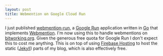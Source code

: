 ```yaml
---
layout: post
title: Webmention on Google Cloud Run
---
```



I just published
[webmention-run,](https://github.com/jcgregorio/webmention-run) a [Google
Run](https://cloud.google.com/run/docs/) application written in
[Go](https://golang.org) that implements
[Webmention](https://indieweb.org/Webmention). I'm now using this to handle
webmentions on [bitworking.org](http://bitworking.org). Given the generous free
quota for Google Run I don't expect this to cost me anything. This is on top of
using [Firebase Hosting](https://firebase.google.com/docs/hosting) to host the
static ([Jekyll](https://jekyllrb.com/)) parts of my blog, which is also
effectively free.

